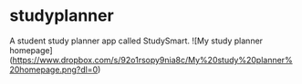 # studyplanner
A student study planner app called StudySmart.
![My study planner homepage] (https://www.dropbox.com/s/92o1rsopy9nia8c/My%20study%20planner%20homepage.png?dl=0)
